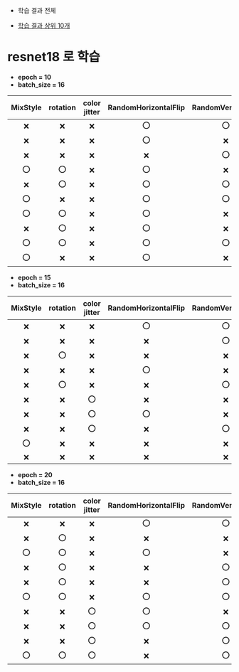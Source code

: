 * 학습 결과 전체

* [학습 결과 상위 10개](https://github.com/python-programmer1512/Domain_Generalization_Image_Classification/blob/main/result/result_non_sort.md)

# resnet18 로 학습


* **epoch = 10**
* **batch_size = 16**

|**MixStyle**|**rotation**|**color jitter**|**RandomHorizontalFlip**|**RandomVerticalFlip**|**RandomGrayscale**|**평균 acc**|
|:------:|:---:|:---:|:---:|:---:|:---:|:---:|
|❌|❌|❌|⭕|⭕|⭕|**0.9306**|
|❌|❌|❌|⭕|❌|⭕|0.9161|
|❌|❌|❌|❌|⭕|⭕|0.9152|
|⭕|⭕|❌|⭕|❌|⭕|0.9087|
|❌|⭕|❌|⭕|⭕|❌|0.9071|
|⭕|❌|❌|⭕|⭕|❌|0.9057|
|⭕|⭕|❌|⭕|❌|❌|0.9022|
|❌|⭕|❌|⭕|❌|⭕|0.9013|
|⭕|⭕|❌|⭕|⭕|❌|0.8975|
|⭕|❌|❌|⭕|❌|⭕|0.8973|


* **epoch = 15**
* **batch_size = 16**

|**MixStyle**|**rotation**|**color jitter**|**RandomHorizontalFlip**|**RandomVerticalFlip**|**RandomGrayscale**|**평균 acc**|
|:---:|:---:|:---:|:---:|:---:|:---:|:---:|
|❌|❌|❌|⭕|⭕|❌|**0.9237**|
|❌|❌|❌|❌|⭕|⭕|0.9156|
|❌|⭕|❌|❌|❌|⭕|0.9137|
|❌|❌|❌|⭕|❌|⭕|0.9089|
|❌|⭕|❌|❌|⭕|❌|0.8841|
|❌|❌|⭕|❌|❌|⭕|0.8580|
|❌|❌|⭕|⭕|❌|❌|0.8399|
|❌|❌|⭕|❌|⭕|❌|0.8309|
|⭕|❌|❌|❌|❌|❌|0.7497|
|❌|❌|❌|❌|❌|❌|0.7323|



* **epoch = 20**
* **batch_size = 16**

|**MixStyle**|**rotation**|**color jitter**|**RandomHorizontalFlip**|**RandomVerticalFlip**|**RandomGrayscale**|**평균 acc**|
|:---:|:---:|:---:|:---:|:---:|:---:|:---:|
|❌|❌|❌|⭕|⭕|⭕|**0.9479**|
|❌|⭕|❌|❌|❌|⭕|0.9092|
|⭕|⭕|❌|⭕|❌|⭕|0.9081|
|❌|⭕|❌|❌|⭕|❌|0.9063|
|❌|⭕|❌|❌|⭕|⭕|0.9039|
|⭕|⭕|❌|⭕|⭕|❌|0.9010|
|❌|❌|⭕|⭕|❌|⭕|0.8750|
|❌|❌|⭕|⭕|⭕|❌|0.8735|
|❌|❌|⭕|❌|⭕|⭕|0.8673|
|⭕|⭕|⭕|❌|⭕|❌|0.8345|

